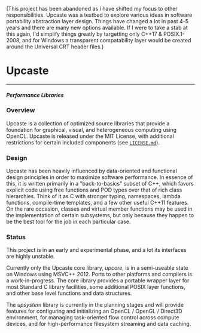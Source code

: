 (This project has been abandoned as I have shifted my focus to other responsibilities. Upcaste was a testbed to explore various ideas in software portability abstraction layer design. Things have changed a lot in past 4-5 years and there are many new options available. If I were to take a stab at this again, I'd simplify things greatly by targetting only C++17 & POSIX.1-2008, and for Windows a transparent compatability layer would be created around the Universal CRT header files.)

# Upcaste
------------ -------------- --------------
#### *Performance Libraries*

### Overview

Upcaste is a collection of optimized source libraries that provide a foundation
for graphical, visual, and heterogeneous computing using OpenCL. Upcaste is
released under the MIT License, with additional restrictions for certain
included components (see [`LICENSE.md`](https://github.com/upcaste/upcaste/blob/master/LICENSE.md)).

### Design

Upcaste has been heavily influenced by data-oriented and functional design
principles in order to maximize software performance. In essence of this,
it is written primarily in a "back-to-basics" subset of C++, which favors
explicit code using free functions and POD types over that of rich class
hierarchies. Think of it as C with stronger typing, namespaces, lambda
functions, compile-time templates, and a few other useful C++11 features. On
the rare occasion, classes and virtual member functions may be used in the
implementation of certain subsystems, but only because they happen to be the
best tool for the job in each particular case.

### Status

This project is in an early and experimental phase, and a lot its interfaces
are highly unstable.

Currently only the Upcaste core library, *upcore*, is in a semi-useable state
on Windows using MSVC++ 2012. Ports to other platforms and compilers is a
work-in-progress. The core library provides a portable wrapper layer for most
Standard C library facilities, some additional POSIX layer functions, and
other base level functions and data structures.

The *upsystem* library is currently in the planning stages and will provide
features for configuring and initializing an OpenCL / OpenGL / Direct3D
environment, for managing task-oriented flow control across compute devices,
and for high-performance filesystem streaming and data caching.
